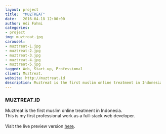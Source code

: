 ```yaml
---
layout: project
title:  "MUZTREAT"
date:   2016-04-18 12:00:00
author: Adi Fahmi
categories:
- project
img: muztreat.jpg
carousel:
- muztreat-1.jpg
- muztreat-2.jpg
- muztreat-3.jpg
- muztreat-4.jpg
- muztreat-5.jpg
tagged: Web, Start-up, Professional
client: Muztreat.
website: http://muztreat.id
description: Muztreat is the first muslim online treatment in Indonesia. This is my first professional work as a full-stack web developer.
---
```

<h3>MUZTREAT.ID</h3>
Muztreat is the first muslim online treatment in Indonesia.
<br>
This is my first professional work as a full-stack web developer.
<br><br>
Visit the live preview version <a href="http://muztreat.id" target="blank">here</a>.
